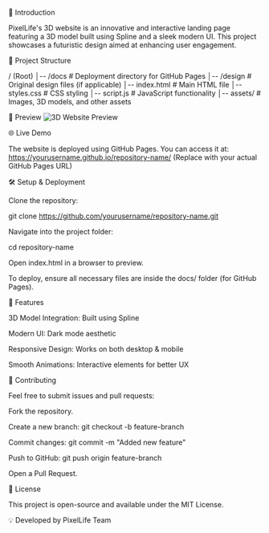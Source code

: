 🚀 Introduction

PixelLife's 3D website is an innovative and interactive landing page featuring a 3D model built using Spline and a sleek modern UI. This project showcases a futuristic design aimed at enhancing user engagement.

📂 Project Structure

/ (Root)
│-- /docs        # Deployment directory for GitHub Pages
│-- /design      # Original design files (if applicable)
│-- index.html   # Main HTML file
│-- styles.css   # CSS styling
│-- script.js    # JavaScript functionality
│-- assets/      # Images, 3D models, and other assets

🌟 Preview
![3D Website Preview](docs/3d-Website.png)



🌐 Live Demo

The website is deployed using GitHub Pages. You can access it at:
https://yourusername.github.io/repository-name/ (Replace with your actual GitHub Pages URL)

🛠️ Setup & Deployment

Clone the repository:

git clone https://github.com/yourusername/repository-name.git

Navigate into the project folder:

cd repository-name

Open index.html in a browser to preview.

To deploy, ensure all necessary files are inside the docs/ folder (for GitHub Pages).

🎨 Features

3D Model Integration: Built using Spline

Modern UI: Dark mode aesthetic

Responsive Design: Works on both desktop & mobile

Smooth Animations: Interactive elements for better UX

🤝 Contributing

Feel free to submit issues and pull requests:

Fork the repository.

Create a new branch: git checkout -b feature-branch

Commit changes: git commit -m "Added new feature"

Push to GitHub: git push origin feature-branch

Open a Pull Request.

📜 License

This project is open-source and available under the MIT License.

💡 Developed by PixelLife Team

